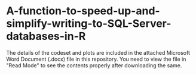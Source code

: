 # A-function-to-speed-up-and-simplify-writing-to-SQL-Server-databases-in-R

The details of the codeset and plots are included in the attached Microsoft Word Document (.docx) file in this repository. 
You need to view the file in "Read Mode" to see the contents properly after downloading the same.
